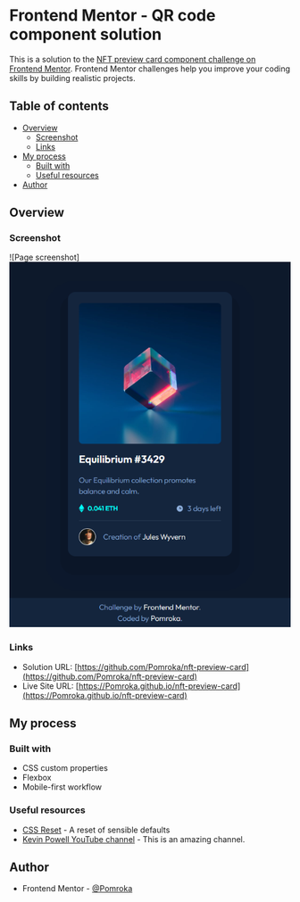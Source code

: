 # Frontend Mentor - QR code component solution

This is a solution to the [NFT preview card component challenge on Frontend Mentor](https://www.frontendmentor.io/challenges/nft-preview-card-component-SbdUL_w0U). Frontend Mentor challenges help you improve your coding skills by building realistic projects. 

## Table of contents

- [Overview](#overview)
  - [Screenshot](#screenshot)
  - [Links](#links)
- [My process](#my-process)
  - [Built with](#built-with)
  - [Useful resources](#useful-resources)
- [Author](#author)

## Overview

### Screenshot

![Page screenshot]![](screenshot-desktop.png)  

### Links

- Solution URL: [https://github.com/Pomroka/nft-preview-card](https://github.com/Pomroka/nft-preview-card)
- Live Site URL: [https://Pomroka.github.io/nft-preview-card](https://Pomroka.github.io/nft-preview-card)

## My process

### Built with

- CSS custom properties
- Flexbox
- Mobile-first workflow

### Useful resources

- [CSS Reset](https://piccalil.li/blog/a-modern-css-reset/) - A reset of sensible defaults
- [Kevin Powell YouTube channel](https://www.youtube.com/@KevinPowell) - This is an amazing channel.

## Author

- Frontend Mentor - [@Pomroka](https://www.frontendmentor.io/profile/Pomroka)
